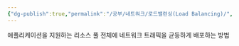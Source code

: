 ```yaml
---
{"dg-publish":true,"permalink":"/공부/네트워크/로드밸런싱(Load Balancing)/","dgPassFrontmatter":true}
---
```


애플리케이션을 지원하는 리소스 풀 전체에 네트워크 트래픽을 균등하게 배포하는 방법